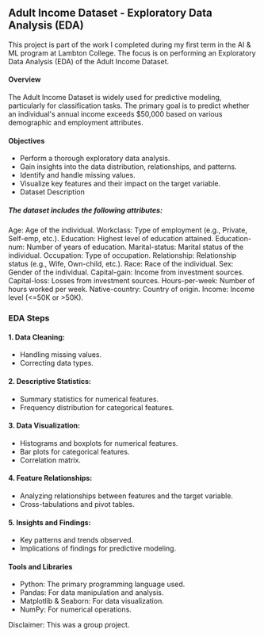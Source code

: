 ## Adult Income Dataset - Exploratory Data Analysis (EDA)
This project is part of the work I completed during my first term in the AI & ML program at Lambton College. The focus is on performing an Exploratory Data Analysis (EDA) of the Adult Income Dataset.

#### Overview
The Adult Income Dataset is widely used for predictive modeling, particularly for classification tasks. The primary goal is to predict whether an individual's annual income exceeds $50,000 based on various demographic and employment attributes.

#### Objectives
- Perform a thorough exploratory data analysis.
- Gain insights into the data distribution, relationships, and patterns.
- Identify and handle missing values.
- Visualize key features and their impact on the target variable.
- Dataset Description

##### The dataset includes the following attributes:
Age: Age of the individual.
Workclass: Type of employment (e.g., Private, Self-emp, etc.).
Education: Highest level of education attained.
Education-num: Number of years of education.
Marital-status: Marital status of the individual.
Occupation: Type of occupation.
Relationship: Relationship status (e.g., Wife, Own-child, etc.).
Race: Race of the individual.
Sex: Gender of the individual.
Capital-gain: Income from investment sources.
Capital-loss: Losses from investment sources.
Hours-per-week: Number of hours worked per week.
Native-country: Country of origin.
Income: Income level (<=50K or >50K).


### EDA Steps

#### 1. Data Cleaning:
- Handling missing values.
- Correcting data types.

#### 2. Descriptive Statistics:
- Summary statistics for numerical features.
- Frequency distribution for categorical features.

#### 3. Data Visualization:
- Histograms and boxplots for numerical features.
- Bar plots for categorical features.
- Correlation matrix.

#### 4. Feature Relationships:
- Analyzing relationships between features and the target variable.
- Cross-tabulations and pivot tables.

#### 5. Insights and Findings:
- Key patterns and trends observed.
- Implications of findings for predictive modeling.


#### Tools and Libraries
- Python: The primary programming language used.
- Pandas: For data manipulation and analysis.
- Matplotlib & Seaborn: For data visualization.
- NumPy: For numerical operations.


Disclaimer: This was a group project.
